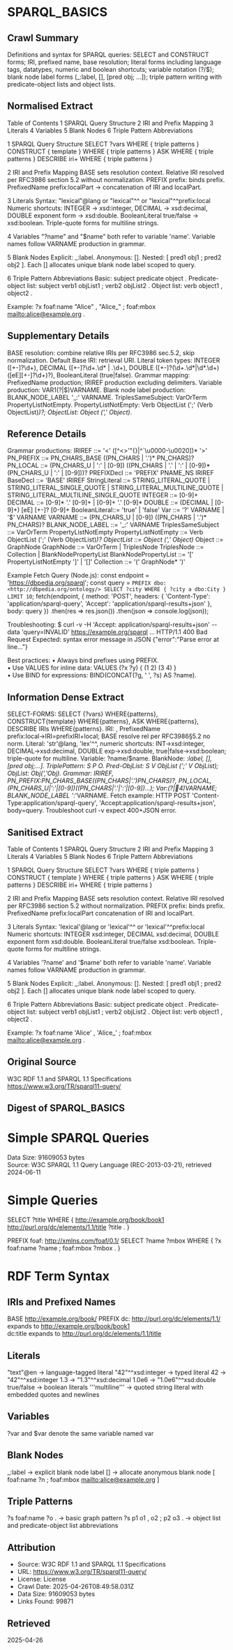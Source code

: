 # SPARQL_BASICS

## Crawl Summary
Definitions and syntax for SPARQL queries: SELECT and CONSTRUCT forms; IRI, prefixed name, base resolution; literal forms including language tags, datatypes, numeric and boolean shortcuts; variable notation (?/$); blank node label forms (_:label, [], [pred obj; ...]); triple pattern writing with predicate-object lists and object lists.

## Normalised Extract
Table of Contents
1 SPARQL Query Structure
2 IRI and Prefix Mapping
3 Literals
4 Variables
5 Blank Nodes
6 Triple Pattern Abbreviations

1 SPARQL Query Structure
SELECT ?vars WHERE { triple patterns }
CONSTRUCT { template } WHERE { triple patterns }
ASK WHERE { triple patterns }
DESCRIBE iri+ WHERE { triple patterns }

2 IRI and Prefix Mapping
BASE <baseIRI> sets resolution context. Relative IRI <rel> resolved per RFC3986 section 5.2 without normalization. PREFIX prefix: <IRI> binds prefix. PrefixedName prefix:localPart → concatenation of IRI and localPart.

3 Literals
Syntax: "lexical"@lang or "lexical"^^<datatypeIRI> or "lexical"^^prefix:local
Numeric shortcuts: INTEGER → xsd:integer, DECIMAL → xsd:decimal, DOUBLE exponent form → xsd:double. BooleanLiteral true/false → xsd:boolean. Triple-quote forms for multiline strings.

4 Variables
"?name" and "$name" both refer to variable 'name'. Variable names follow VARNAME production in grammar.

5 Blank Nodes
Explicit: _:label. Anonymous: []. Nested: [ pred1 obj1 ; pred2 obj2 ]. Each [] allocates unique blank node label scoped to query.

6 Triple Pattern Abbreviations
Basic: subject predicate object .
Predicate-object list: subject verb1 objList1 ; verb2 objList2 .
Object list: verb object1 , object2 .

Example: ?x foaf:name "Alice" , "Alice_" ; foaf:mbox <mailto:alice@example.org> .

## Supplementary Details
BASE resolution: combine relative IRIs per RFC3986 sec.5.2, skip normalization. Default Base IRI: retrieval URI. Literal token types: INTEGER ([+-]?\d+), DECIMAL ([+-]?\d+\.\d* | \.\d+), DOUBLE ([+-]?(\d+\.\d*|\d*\.\d+)([eE][+-]?\d+)?), BooleanLiteral (true|false). Grammar mapping: PrefixedName production; IRIREF production excluding delimiters. Variable production: VAR1(?|$)VARNAME. Blank node label production: BLANK_NODE_LABEL '_:' VARNAME. TriplesSameSubject: VarOrTerm PropertyListNotEmpty. PropertyListNotEmpty: Verb ObjectList (';' (Verb ObjectList)*)?; ObjectList: Object (',' Object)*.

## Reference Details
Grammar productions:
IRIREF        ::= '<' ([^<>'"{}|^`\u0000-\u0020])* '>'
PN_PREFIX     ::= PN_CHARS_BASE ((PN_CHARS | '.')* PN_CHARS)?
PN_LOCAL      ::= (PN_CHARS_U | ':' | [0-9]) ((PN_CHARS | '.' | ':' | [0-9])* (PN_CHARS_U | ':' | [0-9]))?
PREFIXDecl    ::= 'PREFIX' PNAME_NS IRIREF
BaseDecl      ::= 'BASE' IRIREF
StringLiteral ::= STRING_LITERAL_QUOTE | STRING_LITERAL_SINGLE_QUOTE | STRING_LITERAL_MULTILINE_QUOTE | STRING_LITERAL_MULTILINE_SINGLE_QUOTE
INTEGER       ::= [0-9]+
DECIMAL       ::= [0-9]* '.' [0-9]+ | [0-9]+ '.' [0-9]*
DOUBLE        ::= (DECIMAL | [0-9]+) [eE] [+-]? [0-9]+
BooleanLiteral::= 'true' | 'false'
Var           ::= '?' VARNAME | '$' VARNAME
VARNAME       ::= (PN_CHARS_U | [0-9]) ((PN_CHARS | '.')* PN_CHARS)?
BLANK_NODE_LABEL ::= '_:' VARNAME
TriplesSameSubject ::= VarOrTerm PropertyListNotEmpty
PropertyListNotEmpty ::= Verb ObjectList (';' (Verb ObjectList)*)?
ObjectList    ::= Object (',' Object)*
Object        ::= GraphNode
GraphNode     ::= VarOrTerm | TriplesNode
TriplesNode   ::= Collection | BlankNodePropertyList
BlankNodePropertyList ::= '[' PropertyListNotEmpty ']' | '[]'
Collection    ::= '(' GraphNode* ')'

Example Fetch Query (Node.js):
const endpoint = 'https://dbpedia.org/sparql';
const query = `PREFIX dbo: <http://dbpedia.org/ontology/>
SELECT ?city WHERE { ?city a dbo:City } LIMIT 10`;
fetch(endpoint, {
  method: 'POST',
  headers: {
    'Content-Type': 'application/sparql-query',
    'Accept': 'application/sparql-results+json'
  },
  body: query
})
.then(res => res.json())
.then(json => console.log(json));

Troubleshooting:
$ curl -v -H 'Accept: application/sparql-results+json' --data 'query=INVALID' https://example.org/sparql
… HTTP/1.1 400 Bad Request
Expected: syntax error message in JSON {"error":"Parse error at line…"}

Best practices:
• Always bind prefixes using PREFIX.  
• Use VALUES for inline data: VALUES (?x ?y) { (1 2) (3 4) }  
• Use BIND for expressions: BIND(CONCAT(?g, ' ', ?s) AS ?name).

## Information Dense Extract
SELECT-FORMS: SELECT {?vars} WHERE{patterns}, CONSTRUCT{template} WHERE{patterns}, ASK WHERE{patterns}, DESCRIBE IRIs WHERE{patterns}. IRI: <IriRef>, PrefixedName prefix:local→IRI=prefixIRI+local; BASE<iri> resolve rel per RFC3986§5.2 no norm. Literal: 'str'@lang, 'lex'^^<dtype>, numeric shortcuts: INT→xsd:integer, DECIMAL→xsd:decimal, DOUBLE exp→xsd:double, true|false→xsd:boolean; triple-quote for multiline. Variable: ?name/$name. BlankNode: _:label, [], [pred obj;...]. TriplePattern: S P O. Pred-ObjList: S V ObjList (';' V ObjList)*; ObjList: Obj(','Obj)*. Grammar: IRIREF, PN_PREFIX:PN_CHARS_BASE((PN_CHARS|'.')*PN_CHARS)?, PN_LOCAL,(PN_CHARS_U|':'|[0-9])((PN_CHARS|'.'|':'|[0-9])*...); Var:(?|4)VARNAME; BLANK_NODE_LABEL '_:'VARNAME. Fetch example: HTTP POST 'Content-Type:application/sparql-query', 'Accept:application/sparql-results+json', body=query. Troubleshoot curl -v expect 400+JSON error.

## Sanitised Extract
Table of Contents
1 SPARQL Query Structure
2 IRI and Prefix Mapping
3 Literals
4 Variables
5 Blank Nodes
6 Triple Pattern Abbreviations

1 SPARQL Query Structure
SELECT ?vars WHERE { triple patterns }
CONSTRUCT { template } WHERE { triple patterns }
ASK WHERE { triple patterns }
DESCRIBE iri+ WHERE { triple patterns }

2 IRI and Prefix Mapping
BASE <baseIRI> sets resolution context. Relative IRI <rel> resolved per RFC3986 section 5.2 without normalization. PREFIX prefix: <IRI> binds prefix. PrefixedName prefix:localPart  concatenation of IRI and localPart.

3 Literals
Syntax: 'lexical'@lang or 'lexical'^^<datatypeIRI> or 'lexical'^^prefix:local
Numeric shortcuts: INTEGER  xsd:integer, DECIMAL  xsd:decimal, DOUBLE exponent form  xsd:double. BooleanLiteral true/false  xsd:boolean. Triple-quote forms for multiline strings.

4 Variables
'?name' and '$name' both refer to variable 'name'. Variable names follow VARNAME production in grammar.

5 Blank Nodes
Explicit: _:label. Anonymous: []. Nested: [ pred1 obj1 ; pred2 obj2 ]. Each [] allocates unique blank node label scoped to query.

6 Triple Pattern Abbreviations
Basic: subject predicate object .
Predicate-object list: subject verb1 objList1 ; verb2 objList2 .
Object list: verb object1 , object2 .

Example: ?x foaf:name 'Alice' , 'Alice_' ; foaf:mbox <mailto:alice@example.org> .

## Original Source
W3C RDF 1.1 and SPARQL 1.1 Specifications
https://www.w3.org/TR/sparql11-query/

## Digest of SPARQL_BASICS

# Simple SPARQL Queries

Data Size: 91609053 bytes  
Source: W3C SPARQL 1.1 Query Language (REC-2013-03-21), retrieved 2024-06-11

# Simple Queries

SELECT ?title
WHERE { <http://example.org/book/book1> <http://purl.org/dc/elements/1.1/title> ?title . }

PREFIX foaf: <http://xmlns.com/foaf/0.1/>
SELECT ?name ?mbox
WHERE {
  ?x foaf:name ?name ;
     foaf:mbox ?mbox .
}

# RDF Term Syntax

## IRIs and Prefixed Names

BASE <http://example.org/book/>
PREFIX dc: <http://purl.org/dc/elements/1.1/>
<book1> expands to <http://example.org/book/book1>  
dc:title expands to <http://purl.org/dc/elements/1.1/title>

## Literals

"text"@en  → language-tagged literal
"42"^^xsd:integer  → typed literal
42  → "42"^^xsd:integer
1.3  → "1.3"^^xsd:decimal
1.0e6  → "1.0e6"^^xsd:double
true/false  → boolean literals
'''multiline'''  → quoted string literal with embedded quotes and newlines

## Variables

?var and $var denote the same variable named var

## Blank Nodes

_:label  → explicit blank node label
[]  → allocate anonymous blank node
[ foaf:name ?n ; foaf:mbox <mailto:alice@example.org> ]

## Triple Patterns

?s foaf:name ?o .  → basic graph pattern
?s p1 o1 , o2 ; p2 o3 .  → object list and predicate-object list abbreviations


## Attribution
- Source: W3C RDF 1.1 and SPARQL 1.1 Specifications
- URL: https://www.w3.org/TR/sparql11-query/
- License: License
- Crawl Date: 2025-04-26T08:49:58.031Z
- Data Size: 91609053 bytes
- Links Found: 99871

## Retrieved
2025-04-26
